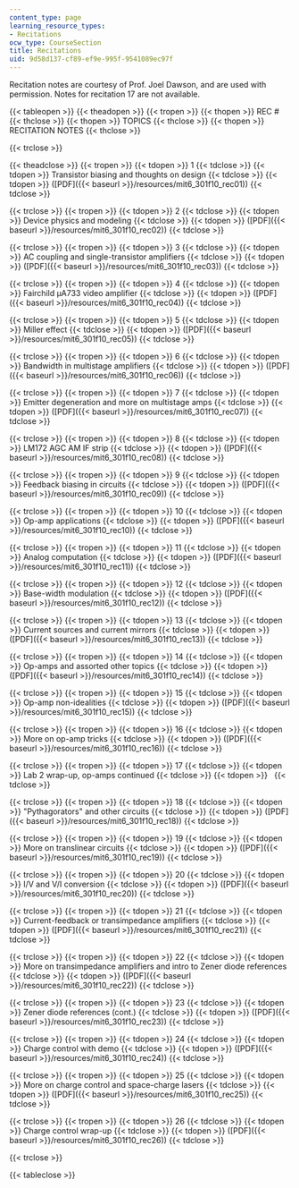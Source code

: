 ```yaml
---
content_type: page
learning_resource_types:
- Recitations
ocw_type: CourseSection
title: Recitations
uid: 9d58d137-cf89-ef9e-995f-9541089ec97f
---
```


Recitation notes are courtesy of Prof. Joel Dawson, and are used with permission. Notes for recitation 17 are not available.

{{< tableopen >}}
{{< theadopen >}}
{{< tropen >}}
{{< thopen >}}
REC #
{{< thclose >}}
{{< thopen >}}
TOPICS
{{< thclose >}}
{{< thopen >}}
RECITATION NOTES
{{< thclose >}}

{{< trclose >}}

{{< theadclose >}}
{{< tropen >}}
{{< tdopen >}}
1
{{< tdclose >}}
{{< tdopen >}}
Transistor biasing and thoughts on design
{{< tdclose >}}
{{< tdopen >}}
([PDF]({{< baseurl >}}/resources/mit6_301f10_rec01))
{{< tdclose >}}

{{< trclose >}}
{{< tropen >}}
{{< tdopen >}}
2
{{< tdclose >}}
{{< tdopen >}}
Device physics and modeling
{{< tdclose >}}
{{< tdopen >}}
([PDF]({{< baseurl >}}/resources/mit6_301f10_rec02))
{{< tdclose >}}

{{< trclose >}}
{{< tropen >}}
{{< tdopen >}}
3
{{< tdclose >}}
{{< tdopen >}}
AC coupling and single-transistor amplifiers
{{< tdclose >}}
{{< tdopen >}}
([PDF]({{< baseurl >}}/resources/mit6_301f10_rec03))
{{< tdclose >}}

{{< trclose >}}
{{< tropen >}}
{{< tdopen >}}
4
{{< tdclose >}}
{{< tdopen >}}
Fairchild µA733 video amplifier
{{< tdclose >}}
{{< tdopen >}}
([PDF]({{< baseurl >}}/resources/mit6_301f10_rec04))
{{< tdclose >}}

{{< trclose >}}
{{< tropen >}}
{{< tdopen >}}
5
{{< tdclose >}}
{{< tdopen >}}
Miller effect
{{< tdclose >}}
{{< tdopen >}}
([PDF]({{< baseurl >}}/resources/mit6_301f10_rec05))
{{< tdclose >}}

{{< trclose >}}
{{< tropen >}}
{{< tdopen >}}
6
{{< tdclose >}}
{{< tdopen >}}
Bandwidth in multistage amplifiers
{{< tdclose >}}
{{< tdopen >}}
([PDF]({{< baseurl >}}/resources/mit6_301f10_rec06))
{{< tdclose >}}

{{< trclose >}}
{{< tropen >}}
{{< tdopen >}}
7
{{< tdclose >}}
{{< tdopen >}}
Emitter degeneration and more on multistage amps
{{< tdclose >}}
{{< tdopen >}}
([PDF]({{< baseurl >}}/resources/mit6_301f10_rec07))
{{< tdclose >}}

{{< trclose >}}
{{< tropen >}}
{{< tdopen >}}
8
{{< tdclose >}}
{{< tdopen >}}
LM172 AGC AM IF strip
{{< tdclose >}}
{{< tdopen >}}
([PDF]({{< baseurl >}}/resources/mit6_301f10_rec08))
{{< tdclose >}}

{{< trclose >}}
{{< tropen >}}
{{< tdopen >}}
9
{{< tdclose >}}
{{< tdopen >}}
Feedback biasing in circuits
{{< tdclose >}}
{{< tdopen >}}
([PDF]({{< baseurl >}}/resources/mit6_301f10_rec09))
{{< tdclose >}}

{{< trclose >}}
{{< tropen >}}
{{< tdopen >}}
10
{{< tdclose >}}
{{< tdopen >}}
Op-amp applications
{{< tdclose >}}
{{< tdopen >}}
([PDF]({{< baseurl >}}/resources/mit6_301f10_rec10))
{{< tdclose >}}

{{< trclose >}}
{{< tropen >}}
{{< tdopen >}}
11
{{< tdclose >}}
{{< tdopen >}}
Analog computation
{{< tdclose >}}
{{< tdopen >}}
([PDF]({{< baseurl >}}/resources/mit6_301f10_rec11))
{{< tdclose >}}

{{< trclose >}}
{{< tropen >}}
{{< tdopen >}}
12
{{< tdclose >}}
{{< tdopen >}}
Base-width modulation
{{< tdclose >}}
{{< tdopen >}}
([PDF]({{< baseurl >}}/resources/mit6_301f10_rec12))
{{< tdclose >}}

{{< trclose >}}
{{< tropen >}}
{{< tdopen >}}
13
{{< tdclose >}}
{{< tdopen >}}
Current sources and current mirrors
{{< tdclose >}}
{{< tdopen >}}
([PDF]({{< baseurl >}}/resources/mit6_301f10_rec13))
{{< tdclose >}}

{{< trclose >}}
{{< tropen >}}
{{< tdopen >}}
14
{{< tdclose >}}
{{< tdopen >}}
Op-amps and assorted other topics
{{< tdclose >}}
{{< tdopen >}}
([PDF]({{< baseurl >}}/resources/mit6_301f10_rec14))
{{< tdclose >}}

{{< trclose >}}
{{< tropen >}}
{{< tdopen >}}
15
{{< tdclose >}}
{{< tdopen >}}
Op-amp non-idealities
{{< tdclose >}}
{{< tdopen >}}
([PDF]({{< baseurl >}}/resources/mit6_301f10_rec15))
{{< tdclose >}}

{{< trclose >}}
{{< tropen >}}
{{< tdopen >}}
16
{{< tdclose >}}
{{< tdopen >}}
More on op-amp tricks
{{< tdclose >}}
{{< tdopen >}}
([PDF]({{< baseurl >}}/resources/mit6_301f10_rec16))
{{< tdclose >}}

{{< trclose >}}
{{< tropen >}}
{{< tdopen >}}
17
{{< tdclose >}}
{{< tdopen >}}
Lab 2 wrap-up, op-amps continued
{{< tdclose >}}
{{< tdopen >}}
 
{{< tdclose >}}

{{< trclose >}}
{{< tropen >}}
{{< tdopen >}}
18
{{< tdclose >}}
{{< tdopen >}}
"Pythagorators" and other circuits
{{< tdclose >}}
{{< tdopen >}}
([PDF]({{< baseurl >}}/resources/mit6_301f10_rec18))
{{< tdclose >}}

{{< trclose >}}
{{< tropen >}}
{{< tdopen >}}
19
{{< tdclose >}}
{{< tdopen >}}
More on translinear circuits
{{< tdclose >}}
{{< tdopen >}}
([PDF]({{< baseurl >}}/resources/mit6_301f10_rec19))
{{< tdclose >}}

{{< trclose >}}
{{< tropen >}}
{{< tdopen >}}
20
{{< tdclose >}}
{{< tdopen >}}
I/V and V/I conversion
{{< tdclose >}}
{{< tdopen >}}
([PDF]({{< baseurl >}}/resources/mit6_301f10_rec20))
{{< tdclose >}}

{{< trclose >}}
{{< tropen >}}
{{< tdopen >}}
21
{{< tdclose >}}
{{< tdopen >}}
Current-feedback or transimpedance amplifiers
{{< tdclose >}}
{{< tdopen >}}
([PDF]({{< baseurl >}}/resources/mit6_301f10_rec21))
{{< tdclose >}}

{{< trclose >}}
{{< tropen >}}
{{< tdopen >}}
22
{{< tdclose >}}
{{< tdopen >}}
More on transimpedance amplifiers and intro to Zener diode references
{{< tdclose >}}
{{< tdopen >}}
([PDF]({{< baseurl >}}/resources/mit6_301f10_rec22))
{{< tdclose >}}

{{< trclose >}}
{{< tropen >}}
{{< tdopen >}}
23
{{< tdclose >}}
{{< tdopen >}}
Zener diode references (cont.)
{{< tdclose >}}
{{< tdopen >}}
([PDF]({{< baseurl >}}/resources/mit6_301f10_rec23))
{{< tdclose >}}

{{< trclose >}}
{{< tropen >}}
{{< tdopen >}}
24
{{< tdclose >}}
{{< tdopen >}}
Charge control with demo
{{< tdclose >}}
{{< tdopen >}}
([PDF]({{< baseurl >}}/resources/mit6_301f10_rec24))
{{< tdclose >}}

{{< trclose >}}
{{< tropen >}}
{{< tdopen >}}
25
{{< tdclose >}}
{{< tdopen >}}
More on charge control and space-charge lasers
{{< tdclose >}}
{{< tdopen >}}
([PDF]({{< baseurl >}}/resources/mit6_301f10_rec25))
{{< tdclose >}}

{{< trclose >}}
{{< tropen >}}
{{< tdopen >}}
26
{{< tdclose >}}
{{< tdopen >}}
Charge control wrap-up
{{< tdclose >}}
{{< tdopen >}}
([PDF]({{< baseurl >}}/resources/mit6_301f10_rec26))
{{< tdclose >}}

{{< trclose >}}

{{< tableclose >}}